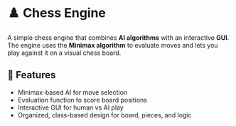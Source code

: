 # ♟️ Chess Engine

A simple chess engine that combines **AI algorithms** with an interactive **GUI**.  
The engine uses the **Minimax algorithm** to evaluate moves and lets you play against it on a visual chess board.

## 🚀 Features
- Minimax-based AI for move selection  
- Evaluation function to score board positions  
- Interactive GUI for human vs AI play  
- Organized, class-based design for board, pieces, and logic  
